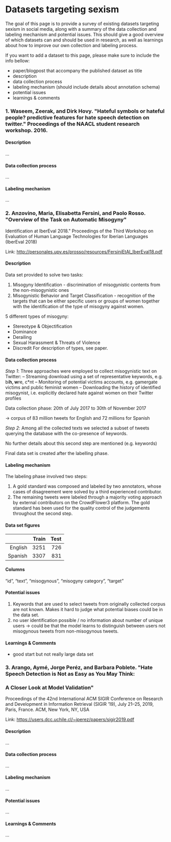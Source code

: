 # Datasets targeting sexism
 
The goal of this page is to provide a survey of existing datasets targeting sexism in social media, 
along with a summary of the data collection and labeling mechanism and potential issues. This should give 
a good overview of which datasets can and should be used in research, as well as learnings about how to
improve our own collection and labeling process. 

If you want to add a dataset to this page, please make sure to include the info bellow: 

- paper/blogpost that accompany the published dataset as title
- description
- data collection process
- labeling mechanism (should include details about annotation schema)
- potential issues
- learnings & comments

### 1. Waseem, Zeerak, and Dirk Hovy. "Hateful symbols or hateful people? predictive features for hate speech detection on twitter." Proceedings of the NAACL student research workshop. 2016.

#### Description
...

#### Data collection process
...

#### Labeling mechanism
...

### 2. Anzovino, Maria, Elisabetta Fersini, and Paolo Rosso. "Overview of the Task on Automatic Misogyny"
Identification at IberEval 2018." Proceedings of the Third Workshop on Evaluation of Human Language Technologies for Iberian Languages (IberEval 2018)

Link: http://personales.upv.es/prosso/resources/FersiniEtAl_IberEval18.pdf

#### Description
Data set provided to solve two tasks:
1) Misogyny Identification - discrimination of misogynistic contents from the non-misogynistic ones
2) Misogynistic Behavior and Target Classification - recognition of the targets that can be either specific users or groups of women together with the identification of the type of misogyny against women.

5 different types of misogyny:
- Stereotype & Objectification
- Dominance
- Derailing
- Sexual Harassment & Threats of Violence
- Discredit
For description of types, see paper.

#### Data collection process
*Step 1*:
Three approaches were employed to collect misogynistic text on Twitter:
– Streaming download using a set of representative keywords, e.g. bi**h, w**re, c*nt
– Monitoring of potential victims accounts, e.g. gamergate victims and public feminist women
– Downloading the history of identified misogynist, i.e. explicitly declared hate against women on their Twitter profiles

Data collection phase:
20th of July 2017 to 30th of November 2017

-> corpus of 83 million tweets for English and 72 millions for Spanish

*Step 2*:
Among all the collected texts we selected a subset of tweets querying the database with the co-presence of keywords.

No further details about this second step are mentioned (e.g. keywords)

Final data set is created after the labelling phase.

#### Labeling mechanism
The labeling phase involved two steps: 
1) A gold standard was composed and labeled by two annotators, whose cases of disagreement were solved by a third experienced
contributor. 
2) The remaining tweets were labeled through a majority voting approach by external contributors on the CrowdFlower3 platform. The gold standard has been used for the quality control of the judgements throughout the second step.

#### Data set figures

|   | Train  |  Test |
|--:|--:|--:|
| English  | 3251  | 726  |
| Spanish  | 3307  | 831  |

#### Columns
“id”, “text”, “misogynous”, “misogyny category”, “target”

#### Potential issues
1) Keywords that are used to select tweets from originally collected corpus are not known. Makes it hard to judge what potential biases could be in the data set.
2) no user identification possible / no information about number of unique users -> could be that the model learns to distinguish between users not misogynous tweets from non-misogynous tweets.

#### Learnings & Comments
- good start but not really large data set


### 3. Arango, Aymé, Jorge Peréz, and Barbara Poblete. "Hate Speech Detection is Not as Easy as You May Think:
### A Closer Look at Model Validation"
Proceedings of the 42nd International ACM SIGIR Conference on Research and Development in Information Retrieval (SIGIR ’19), July 21–25, 2019, Paris, France. ACM, New York, NY, USA

Link: https://users.dcc.uchile.cl/~jperez/papers/sigir2019.pdf

#### Description
...

#### Data collection process
...

#### Labeling mechanism
...

#### Potential issues
...

#### Learnings & Comments

... 
